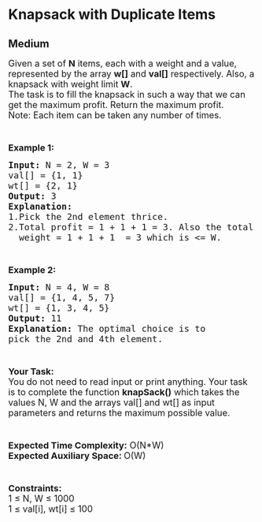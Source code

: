 # Knapsack with Duplicate Items
## Medium
<div class="problems_problem_content__Xm_eO"><p><span style="font-size:18px">Given a set of <strong>N</strong> items, each with a weight and a value, represented by the array <strong>w[]</strong>&nbsp;and&nbsp;<strong>val[]</strong>&nbsp;respectively.&nbsp;Also, a knapsack with weight limit <strong>W</strong>.<br>
The task is to fill the knapsack in such a way that we can get the maximum profit. Return the maximum profit.<br>
Note: Each item can be taken any number of times.</span></p>

<p>&nbsp;</p>

<p><strong><span style="font-size:18px">Example 1:</span></strong></p>

<pre><span style="font-size:18px"><strong>Input:</strong> N = 2, W = 3
val[] = {1, 1}
wt[] = {2, 1}
<strong>Output:</strong> 3
<strong>Explanation:</strong> 
1.Pick the 2nd element thrice.
2.Total profit = 1 + 1 + 1 = 3. Also the total 
 &nbsp;weight = 1 + 1 + 1  = 3 which is &lt;= W.</span>
</pre>

<p>&nbsp;</p>

<p><strong><span style="font-size:18px">Example 2:</span></strong></p>

<pre><span style="font-size:18px"><strong>Input:</strong> N = 4, W = 8
val[] = {1, 4, 5, 7}
wt[] = {1, 3, 4, 5}
<strong>Output:</strong> 11
<strong>Explanation:</strong> The optimal choice is to 
pick the 2nd and 4th element.</span></pre>

<p>&nbsp;</p>

<p><span style="font-size:18px"><strong>Your Task:</strong><br>
You do not need to read input&nbsp;or print anything. Your task is to complete the function <strong>knapSack()</strong> which takes the values N, W and the arrays val[] and wt[] as input parameters and returns the maximum possible&nbsp;value.</span></p>

<p>&nbsp;</p>

<p><span style="font-size:18px"><strong>Expected Time Complexity:</strong> O(N*W)<br>
<strong>Expected Auxiliary Space: </strong>O(W)</span></p>

<p>&nbsp;</p>

<p><span style="font-size:18px"><strong>Constraints:</strong><br>
1 ≤ N, W ≤ 1000<br>
1 ≤ val[i], wt[i] ≤ 100</span></p>
</div>